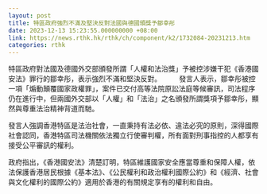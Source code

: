 ```yaml
---
layout: post
title: 特區政府強烈不滿及堅決反對法國與德國頒獎予鄒幸彤
date: 2023-12-13 15:23:55.000000000 +08:00
link: https://news.rthk.hk/rthk/ch/component/k2/1732084-20231213.htm
categories: rthk
---
```


特區政府對法國及德國外交部頒發所謂「人權和法治獎」予被控涉嫌干犯《香港國安法》罪行的鄒幸彤，表示強烈不滿和堅決反對。
　　 
發言人表示，鄒幸彤被控一項「煽動顛覆國家政權罪」，案件已交付高等法院原訟法庭等候審訊，司法程序仍在進行中，但兩國外交部以「人權」和「法治」之名頒發所謂獎項予鄒幸彤，顯然與尊重法治精神背道而馳。

發言人強調香港特區是法治社會，一直秉持有法必依、違法必究的原則，深得國際社會認同，香港特區司法機關依法獨立行使審判權，所有面對刑事指控的人都享有接受公平審訊的權利。

政府指出，《香港國安法》清楚訂明，特區維護國家安全應當尊重和保障人權，依法保護香港居民根據《基本法》、《公民權利和政治權利國際公約》和《經濟、社會與文化權利的國際公約》適用於香港的有關規定享有的權利和自由。

